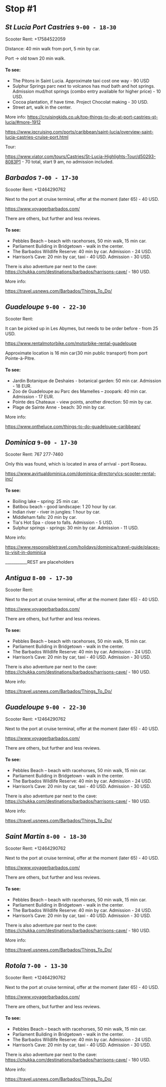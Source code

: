 # Stop #1
## _St Lucia Port Castries_ ```9-00 - 18-30```

Scooter Rent: +17584522059

Distance: 40 min walk from port, 5 min by car.

Port -> old town 20 min walk.

####  To see:
- The Pitons in Saint Lucia. Approximate taxi cost one way - 90 USD
- Sulphur Springs parc next to volcanos has mud bath and hot springs. Admission mud/hot springs
  (combo entry available for higher price) - 10 USD. 
- Cocoa plantation, if have time. Project Chocolat making - 30 USD.
- Street art, walk in the center.

More info:
https://cruisingkids.co.uk/top-things-to-do-at-port-castries-st-lucia/#more-1912

https://www.iqcruising.com/ports/caribbean/saint-lucia/overview-saint-lucia-castries-cruise-port.html

Tour: 

https://www.viator.com/tours/Castries/St-Lucia-Highlights-Tour/d50293-8083P1 - 70 total, start 9 am, no admission 
included.


## _Barbados_ ```7-00 - 17-30```

Scooter Rent: +12464290762

Next to the port at cruise terminal, offer at the moment (later 65) - 40 USD.

https://www.voyagerbarbados.com/

There are others, but further and less reviews.

####  To see:
- Pebbles Beach – beach with racehorses, 50 min walk, 15 min car. 
- Parliament Building in Bridgetown - walk in the center.
- The Barbados Wildlife Reserve: 40 min by car. Admission - 24 USD. 
- Harrison’s Cave: 20 min by car, taxi - 40 USD. Admission - 30 USD. 

There is also adventure par next to the cave:
https://chukka.com/destinations/barbados/harrisons-cave/ - 180 USD.

More info: 

https://travel.usnews.com/Barbados/Things_To_Do/


## _Guadeloupe_ ```9-00 - 22-30```

Scooter Rent: 

It can be picked up in Les Abymes, but needs to be order before - from 25 USD.

https://www.rentalmotorbike.com/motorbike-rental-guadeloupe

Approximate location is 16 min car(30 min public transport) from port Pointe-à-Pitre.

####  To see:
- Jardin Botanique de Deshaies - botanical garden: 50 min car. Admission - 18 EUR.
- Zoo de Guadeloupe au Parc des Mamelles – zoopark: 40 min car. Admission - 17 EUR.
- Pointe des Chateaux - view points, another direction: 50 min by car.
- Plage de Sainte Anne - beach: 30 min by car. 


More info:

https://www.ontheluce.com/things-to-do-guadeloupe-caribbean/

## _Dominica_ ```9-00 - 17-30```

Scooter Rent: 767 277-7460

Only this was found, which is located in area of arrival - port Roseau.

https://www.avirtualdominica.com/dominica-directory/cs-scooter-rental-inc/

####  To see:
- Boiling lake – spring: 25 min car.
- Batibou beach - good landscape: 1 20 hour by car.
- Indian river -  river in jungles: 1 hour by car.
- Middleham falls: 20 min by car.
- Tia's Hot Spa - close to falls. Admission - 5 USD.
- Sulphur springs - springs: 30 min by car. Admission - 11 USD.


More info:

https://www.responsibletravel.com/holidays/dominica/travel-guide/places-to-visit-in-dominica

___________REST are placeholders
## _Antigua_ ```8-00 - 17-30```

Scooter Rent: 

Next to the port at cruise terminal, offer at the moment (later 65) - 40 USD.

https://www.voyagerbarbados.com/

There are others, but further and less reviews.

####  To see:
- Pebbles Beach – beach with racehorses, 50 min walk, 15 min car.
- Parliament Building in Bridgetown - walk in the center.
- The Barbados Wildlife Reserve: 40 min by car. Admission - 24 USD.
- Harrison’s Cave: 20 min by car, taxi - 40 USD. Admission - 30 USD.

There is also adventure par next to the cave:
https://chukka.com/destinations/barbados/harrisons-cave/ - 180 USD.

More info:

https://travel.usnews.com/Barbados/Things_To_Do/

## _Guadeloupe_ ```9-00 - 22-30```

Scooter Rent: +12464290762

Next to the port at cruise terminal, offer at the moment (later 65) - 40 USD.

https://www.voyagerbarbados.com/

There are others, but further and less reviews.

####  To see:
- Pebbles Beach – beach with racehorses, 50 min walk, 15 min car.
- Parliament Building in Bridgetown - walk in the center.
- The Barbados Wildlife Reserve: 40 min by car. Admission - 24 USD.
- Harrison’s Cave: 20 min by car, taxi - 40 USD. Admission - 30 USD.

There is also adventure par next to the cave:
https://chukka.com/destinations/barbados/harrisons-cave/ - 180 USD.

More info:

https://travel.usnews.com/Barbados/Things_To_Do/

## _Saint Martin_ ```8-00 - 18-30```

Scooter Rent: +12464290762

Next to the port at cruise terminal, offer at the moment (later 65) - 40 USD.

https://www.voyagerbarbados.com/

There are others, but further and less reviews.

####  To see:
- Pebbles Beach – beach with racehorses, 50 min walk, 15 min car.
- Parliament Building in Bridgetown - walk in the center.
- The Barbados Wildlife Reserve: 40 min by car. Admission - 24 USD.
- Harrison’s Cave: 20 min by car, taxi - 40 USD. Admission - 30 USD.

There is also adventure par next to the cave:
https://chukka.com/destinations/barbados/harrisons-cave/ - 180 USD.

More info:

https://travel.usnews.com/Barbados/Things_To_Do/

## _Rotola_ ```7-00 - 13-30```

Scooter Rent: +12464290762

Next to the port at cruise terminal, offer at the moment (later 65) - 40 USD.

https://www.voyagerbarbados.com/

There are others, but further and less reviews.

####  To see:
- Pebbles Beach – beach with racehorses, 50 min walk, 15 min car.
- Parliament Building in Bridgetown - walk in the center.
- The Barbados Wildlife Reserve: 40 min by car. Admission - 24 USD.
- Harrison’s Cave: 20 min by car, taxi - 40 USD. Admission - 30 USD.

There is also adventure par next to the cave:
https://chukka.com/destinations/barbados/harrisons-cave/ - 180 USD.

More info:

https://travel.usnews.com/Barbados/Things_To_Do/
